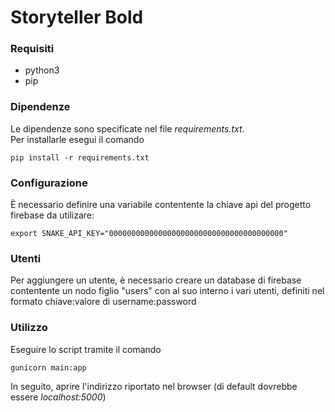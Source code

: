 Storyteller Bold
====

### Requisiti
* python3
* pip

### Dipendenze

Le dipendenze sono specificate nel file _requirements.txt_.  
Per installarle esegui il comando
```
pip install -r requirements.txt
```

### Configurazione

È necessario definire una variabile contentente la chiave api del progetto firebase da utilizare:
```
export SNAKE_API_KEY="000000000000000000000000000000000000000"
```

### Utenti

Per aggiungere un utente, è necessario creare un database di firebase contentente un nodo figlio "users" con al suo interno i vari utenti, definiti nel formato chiave:valore di username:password

### Utilizzo

Eseguire lo script tramite il comando

```
gunicorn main:app
```

In seguito, aprire l'indirizzo riportato nel browser (di default dovrebbe essere _localhost:5000_)

